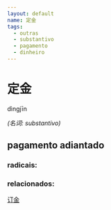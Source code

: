 ```yaml
--- 
layout: default
name: 定金 
tags: 
  - outras
  - substantivo
  - pagamento
  - dinheiro
--- 
```

# 定金 
dìngjīn  
 
*(名词: substantivo)*  
## pagamento adiantado 
### radicais: 
### relacionados: 
[订金](/outras/订金)  
